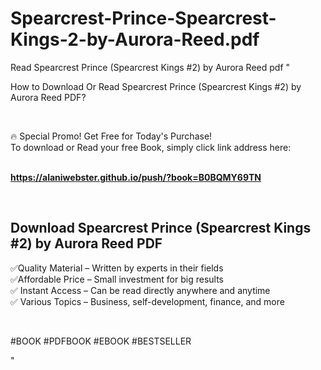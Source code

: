 # Spearcrest-Prince-Spearcrest-Kings-2-by-Aurora-Reed.pdf
Read Spearcrest Prince (Spearcrest Kings #2) by Aurora  Reed pdf
"<p>How to Download Or Read Spearcrest Prince (Spearcrest Kings #2) by Aurora  Reed PDF?</p>
<p>&nbsp;</p>
<p>&#128293;  Special Promo! Get Free for Today's Purchase!<br />To download or Read your free Book, simply click link address here:&nbsp;<br />&nbsp;</p>
<p><a href=""https://alaniwebster.github.io/push/?book=B0BQMY69TN""><strong>https://alaniwebster.github.io/push/?book=B0BQMY69TN</strong></a></p>
<p>&nbsp;</p>
<h2>Download Spearcrest Prince (Spearcrest Kings #2) by Aurora  Reed PDF</h2>
<p>&#x2705;Quality Material &ndash; Written by experts in their fields<br />&#x2705;Affordable Price &ndash; Small investment for big results<br />&#x2705; Instant Access &ndash; Can be read directly anywhere and anytime<br />&#x2705; Various Topics &ndash; Business, self-development, finance, and more</p>
<p>&nbsp;</p>
<p>#BOOK #PDFBOOK #EBOOK #BESTSELLER</p>
"

